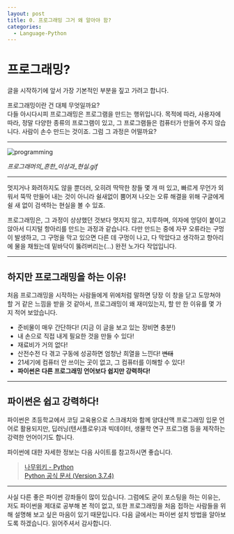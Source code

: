 ```yaml
---
layout: post
title: 0. 프로그래밍 그거 왜 알아야 함?
categories:
  - Language-Python
---
```


# 프로그래밍?

글을 시작하기에 앞서 가장 기본적인 부분을 짚고 가려고 합니다.

프로그래밍이란 건 대체 무엇일까요?  
다들 아시다시피 프로그래밍은 프로그램을 만드는 행위입니다. 목적에 따라, 사용자에 따라, 정말 다양한 종류의 프로그램이 있고, 그 프로그램들은 컴퓨터가 만들어 주지 않습니다. 사람이 손수 만드는 것이죠. 그럼 그 과정은 어떨까요?
***
![programming](https://user-images.githubusercontent.com/44010902/63097394-43d73180-bfab-11e9-9a58-785b3cc0111a.gif)

*프로그래머의_흔한_이상과_현실.gif*
***
멋지거나 화려하지도 않을 뿐더러, 오히려 딱딱한 창들 몇 개 떠 있고, 빠르게 무언가 외워서 뚝딱 만들어 내는 것이 아니라 쉴새없이 뿜어져 나오는 오류 해결을 위해 구글에게 쉴 새 없이 검색하는 현실을 볼 수 있죠.

프로그래밍은, 그 과정이 상상했던 것보다 멋지지 않고, 지루하며, 의자에 엉덩이 붙이고 앉아서 디지털 항아리를 만드는 과정과 같습니다. 다만 만드는 중에 자꾸 오류라는 구멍이 발생하고, 그 구멍을 막고 있으면 다른 데 구멍이 나고, 다 막았다고 생각하고 항아리에 물을 채웠는데 밑바닥이 뚫려버리는(...) 완전 노가다 작업입니다.
***


## 하지만 프로그래밍을 하는 이유!
처음 프로그래밍을 시작하는 사람들에게 위에처럼 말하면 당장 이 창을 닫고 도망쳐야 할 거 같은 느낌을 받을 것 같아서, 프로그래밍이 왜 재미있는지, 할 만 한 이유를 몇 가지 적어 보았습니다.
+ 준비물이 매우 간단하다! (지금 이 글을 보고 있는 장비면 충분!)
+ 내 손으로 직접 내게 필요한 것을 만들 수 있다!
+ 재료비가 거의 없다!
+ 산전수전 다 겪고 구동에 성공하면 엄청난 희열을 느낀다! ~~변태~~
+ 21세기에 컴퓨터 안 쓰이는 곳이 없고, 그 컴퓨터를 이해할 수 있다!
+ **파이썬은 다른 프로그래밍 언어보다 쉽지만 강력하다!**

***

## 파이썬은 쉽고 강력하다!

파이썬은 초등학교에서 코딩 교육용으로 스크래치와 함께 양대산맥 프로그래밍 입문 언어로 활용되지만, 딥러닝(텐서플로우)과 빅데이터, 생물학 연구 프로그램 등을 제작하는 강력한 언어이기도 합니다.

파이썬에 대한 자세한 정보는 다음 사이트를 참고하시면 좋습니다.

>[나무위키 - Python](https://namu.wiki/w/Python)  
[Python 공식 문서 (Version 3.7.4)](https://docs.python.org/ko/3.7/)  


***
사실 다른 좋은 파이썬 강좌들이 많이 있습니다. 그럼에도 굳이 포스팅을 하는 이유는, 저도 파이썬을 제대로 공부해 본 적이 없고, 또한 프로그래밍을 처음 접하는 사람들을 위해 설명해 보고 싶은 마음이 있기 때문입니다. 다음 글에서는 파이썬 설치 방법을 알아보도록 하겠습니다. 읽어주셔서 감사합니다.





